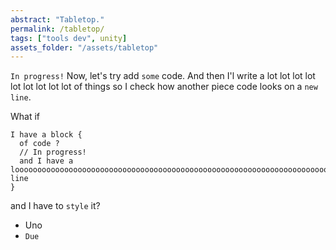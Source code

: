 ```yaml
---
abstract: "Tabletop."
permalink: /tabletop/
tags: ["tools dev", unity]
assets_folder: "/assets/tabletop"
---
```


`In progress!` Now, let's try add `some` code. And then I'l write a lot lot lot lot lot lot lot lot lot of things so I check how another piece code looks on a `new line`.

What if
```
I have a block {
  of code ?
  // In progress!
  and I have a loooooooooooooooooooooooooooooooooooooooooooooooooooooooooooooooooooooooooooooooooong line
}
```
and I have to `style` it?

* Uno
* `Due`
